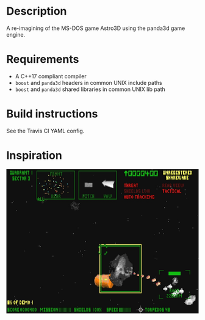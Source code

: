 # Description
A re-imagining of the MS-DOS game Astro3D using the panda3d game engine.

# Requirements
- A C++17 compliant compiler
- `boost` and `panda3d` headers in common UNIX include paths
- `boost` and `panda3d` shared libraries in common UNIX lib path

# Build instructions
See the Travis CI YAML config.

# Inspiration
![MS-DOS Astro3D](astro3d_original.jpg)
